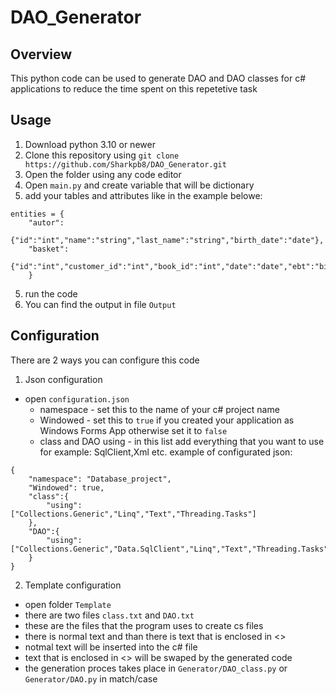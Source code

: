 # DAO_Generator

## Overview
This python code can be used to generate DAO and DAO classes for c# applications to reduce the time spent on this repetetive task

## Usage
1. Download python 3.10 or newer
1. Clone this repository using `git clone https://github.com/Sharkpb8/DAO_Generator.git`
2. Open the folder using any code editor
3. Open `main.py` and create variable that will be dictionary 
4. add your tables and attributes like in the example belowe:
```
entities = {
    "autor":
    {"id":"int","name":"string","last_name":"string","birth_date":"date"},
    "basket":
    {"id":"int","customer_id":"int","book_id":"int","date":"date","ebt":"bit"}
    }
```
5. run the code
6. You can find the output in file `Output`

## Configuration
There are 2 ways you can configure this code
1. Json configuration
- open `configuration.json`
    -  namespace - set this to the name of your c# project name
    -  Windowed - set this to `true` if you created your application as Windows Forms App otherwise set it to `false`
    -  class and DAO using - in this list add everything that you want to use for example: SqlClient,Xml etc.
example of configurated json:
```
{
    "namespace": "Database_project",
    "Windowed": true,
    "class":{
        "using":["Collections.Generic","Linq","Text","Threading.Tasks"]
    },
    "DAO":{
        "using":["Collections.Generic","Data.SqlClient","Linq","Text","Threading.Tasks","Xml"]
    }
}
```

2. Template configuration
- open folder `Template`
- there are two files `class.txt` and `DAO.txt`
- these are the files that the program uses to create cs files
- there is normal text and than there is text that is enclosed in <>
- notmal text will be inserted into the c# file
- text that is enclosed in <> will be swaped by the generated code
- the generation proces takes place in `Generator/DAO_class.py` or `Generator/DAO.py` in match/case